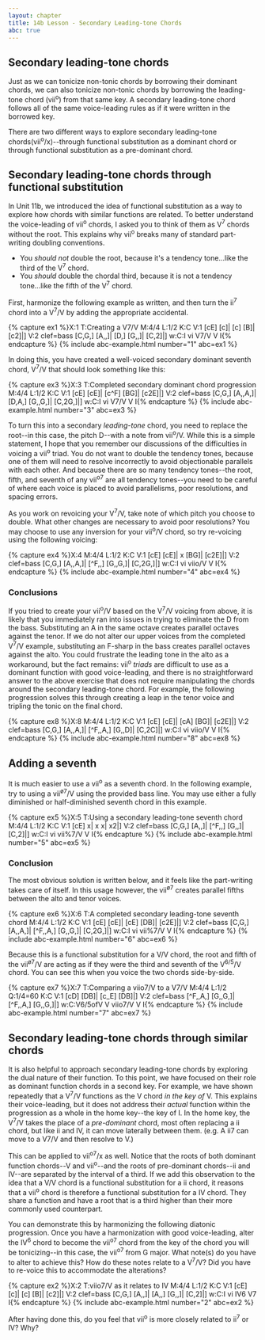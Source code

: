 ```yaml
---
layout: chapter
title: 14b Lesson - Secondary Leading-tone Chords
abc: true
---
```


## Secondary leading-tone chords

Just as we can tonicize non-tonic chords by borrowing their dominant chords, we can also tonicize non-tonic chords by borrowing the leading-tone chord (vii<sup>o</sup>) from that same key. A secondary leading-tone chord follows all of the same voice-leading rules as if it were written in the borrowed key.

There are two different ways to explore secondary leading-tone chords(vii<sup>o</sup>/x)--through functional substitution as a dominant chord or through functional substitution as a pre-dominant chord.

## Secondary leading-tone chords through functional substitution

In Unit 11b, we introduced the idea of functional substitution as a way to explore how chords with similar functions are related. To better understand the voice-leading of vii<sup>o</sup> chords, I asked you to think of them as V<sup>7</sup> chords without the root. This explains why vii<sup>o</sup> breaks many of standard part-writing doubling conventions.
- You *should not* double the root, because it's a tendency tone...like the third of the V<sup>7</sup> chord.
- You *should* double the chordal third, because it is not a tendency tone...like the fifth of the V<sup>7</sup> chord.

First, harmonize the following example as written, and then turn the ii<sup>7</sup> chord into a V<sup>7</sup>/V by adding the appropriate accidental.

{% capture ex1 %}X:1
T:Creating a V7/V
M:4/4
L:1/2
K:C
V:1
[cE] [c]| [c] [B]| [c2]|]
V:2 clef=bass
[C,G,] [A,,]| [D,] [G,,]| [C,2]|]
w:C:I vi V7/V V I{% endcapture %}
{% include abc-example.html number="1" abc=ex1 %}

In doing this, you have created a well-voiced secondary dominant seventh chord, V<sup>7</sup>/V that should look something like this:

{% capture ex3 %}X:3
T:Completed secondary dominant chord progression
M:4/4
L:1/2
K:C
V:1
[cE] [cE]| [c^F] [BG]| [c2E]|]
V:2 clef=bass
[C,G,] [A,,A,]| [D,A,] [G,,G,]| [C,2G,]|]
w:C:I vi V7/V V I{% endcapture %}
{% include abc-example.html number="3" abc=ex3 %}

To turn this into a secondary *leading-tone* chord, you need to replace the root--in this case, the pitch D--with a note from vii<sup>o</sup>/V. While this is a simple statement, I hope that you remember our discussions of the difficulties in voicing a vii<sup>o</sup> triad. You do not want to double the tendency tones, because one of them will need to resolve incorrectly to avoid objectionable parallels with each other. And because there are so many tendency tones--the root, fifth, and seventh of any vii<sup>o7</sup> are all tendency tones--you need to be careful of where each voice is placed to avoid parallelisms, poor resolutions, and spacing errors. 

As you work on revoicing your V<sup>7</sup>/V, take note of which pitch you choose to double. What other changes are necessary to avoid poor resolutions? You may choose to use any inversion for your vii<sup>o</sup>/V chord, so try re-voicing using the following voicing:

{% capture ex4 %}X:4
M:4/4
L:1/2
K:C
V:1
[cE] [cE]| x [BG]| [c2E]|]
V:2 clef=bass
[C,G,] [A,,A,]| [^F,,] [G,,G,]| [C,2G,]|]
w:C:I vi viio/V V I{% endcapture %}
{% include abc-example.html number="4" abc=ex4 %}

### Conclusions

If you tried to create your vii<sup>o</sup>/V based on the V<sup>7</sup>/V voicing from above, it is likely that you immediately ran into issues in trying to eliminate the D from the bass. Substituting an A in the same octave creates parallel octaves against the tenor. If we do not alter our upper voices from the completed V<sup>7</sup>/V example, substituting an F-sharp in the bass creates parallel octaves against the alto. You could frustrate the leading tone in the alto as a workaround, but the fact remains: vii<sup>o</sup> *triads* are difficult to use as a dominant function with good voice-leading, and there is no straightforward answer to the above exercise that does not require manipulating the chords around the secondary leading-tone chord. For example, the following progression solves this through creating a leap in the tenor voice and tripling the tonic on the final chord.

{% capture ex8 %}X:8
M:4/4
L:1/2
K:C
V:1
[cE] [cE]| [cA] [BG]| [c2E]|]
V:2 clef=bass
[C,G,] [A,,A,]| [^F,,A,] [G,,D]| [C,2C]|]
w:C:I vi viio/V V I{% endcapture %}
{% include abc-example.html number="8" abc=ex8 %}


## Adding a seventh

It is much easier to use a vii<sup>o</sup> as a seventh chord. In the following example, try to using a vii<sup>&oslash;7</sup>/V using the provided bass line. You may use either a fully diminished or half-diminished seventh chord in this example.

{% capture ex5 %}X:5
T:Using a secondary leading-tone seventh chord
M:4/4
L:1/2
K:C
V:1
[cE] x| x x| x2|]
V:2 clef=bass
[C,G,] [A,,]| [^F,,] [G,,]| [C,2]|]
w:C:I vi vii%7/V V I{% endcapture %}
{% include abc-example.html number="5" abc=ex5 %}

### Conclusion

The most obvious solution is written below, and it feels like the part-writing takes care of itself. In this usage however, the vii<sup>&oslash;7</sup> creates parallel fifths between the alto and tenor voices.

{% capture ex6 %}X:6
T:A completed secondary leading-tone seventh chord
M:4/4
L:1/2
K:C
V:1
[cE] [cE]| [cE] [DB]| [c2E]|]
V:2 clef=bass
[C,G,] [A,,A,]| [^F,,A,] [G,,G,]| [C,2G,]|]
w:C:I vi vii%7/V V I{% endcapture %}
{% include abc-example.html number="6" abc=ex6 %}

Because this is a functional substitution for a V/V chord, the root and fifth of the vii<sup>&oslash;7</sup>/V are acting as if they were the third and seventh of the V<sup>6/5</sup>/V chord. You can see this when you voice the two chords side-by-side.

{% capture ex7 %}X:7
T:Comparing a viio7/V to a V7/V
M:4/4
L:1/2
Q:1/4=60
K:C
V:1
[cD] [DB]| [c_E] [DB]|]
V:2 clef=bass
[^F,,A,] [G,,G,]| [^F,,A,] [G,,G,]|]
w:C:V6/5ofV V viio7/V V I{% endcapture %}
{% include abc-example.html number="7" abc=ex7 %}

## Secondary leading-tone chords through similar chords

It is also helpful to approach secondary leading-tone chords by exploring the dual nature of their function. To this point, we have focused on their role as dominant function chords in a second key. For example, we have shown repeatedly that a V<sup>7</sup>/V functions as the V chord *in the key of* V. This explains their voice-leading, but it does not address their *actual* function within the progression as a whole in the home key--the key of I. In the home key, the V<sup>7</sup>/V takes the place of a *pre-dominant* chord, most often replacing a ii chord, but like ii and IV, it can move laterally between them. (e.g. A ii7 can move to a V7/V and then resolve to V.)

This can be applied to vii<sup>o7</sup>/x as well. Notice that the roots of both dominant function chords--V and vii<sup>o</sup>--and the roots of pre-dominant chords--ii and IV--are separated by the interval of a third. If we add this observation to the idea that a V/V chord is a functional substitution for a ii chord, it reasons that a vii<sup>o</sup> chord is therefore a functional substitution for a IV chord. They share a function and have a root that is a third higher than their more commonly used counterpart.

You can demonstrate this by harmonizing the following diatonic progression. Once you have a harmonization with good voice-leading, alter the IV<sup>6</sup> chord to become the vii<sup>o7</sup> chord from the key of the chord you will be tonicizing--in this case, the vii<sup>o7</sup> from G major. What note(s) do you have to alter to achieve this? How do these notes relate to a V<sup>7</sup>/V? Did you have to re-voice this to accommodate the alterations?

{% capture ex2 %}X:2
T:viio7/V as it relates to IV
M:4/4
L:1/2
K:C
V:1
[cE] [c]| [c] [B]| [c2]|]
V:2 clef=bass
[C,G,] [A,,]| [A,,] [G,,]| [C,2]|]
w:C:I vi IV6 V7 I{% endcapture %}
{% include abc-example.html number="2" abc=ex2 %}

After having done this, do you feel that vii<sup>o</sup> is more closely related to ii<sup>7</sup> or IV? Why?

